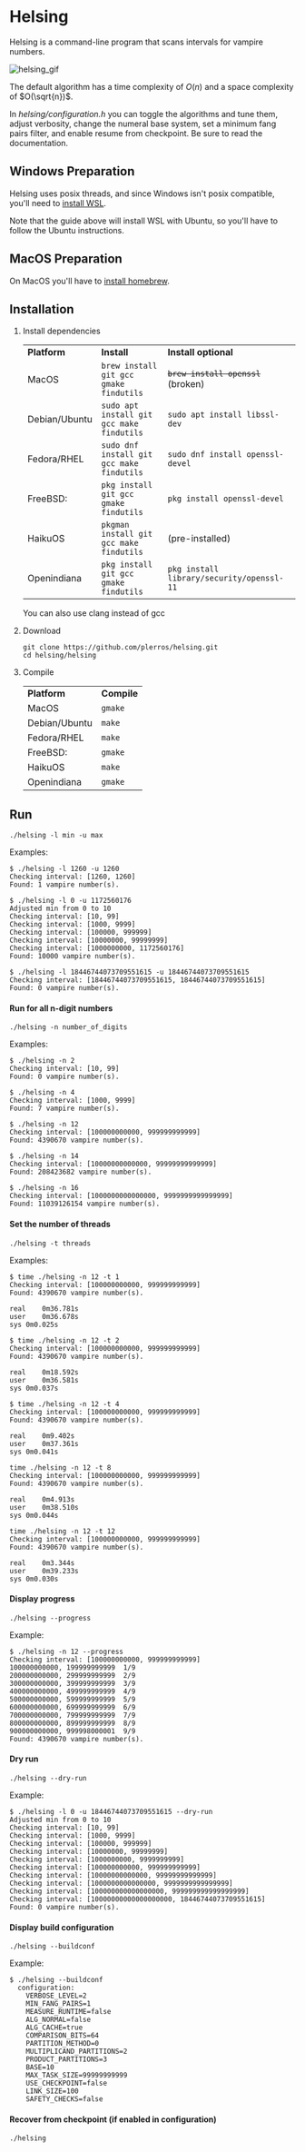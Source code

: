 # Helsing
Helsing is a command-line program that scans intervals for vampire numbers.

![helsing_gif](https://user-images.githubusercontent.com/48536508/184532048-42dbfd27-78bd-439f-8700-00e460a3a93c.gif)

The default algorithm has a time complexity of $O(n)$ and a space complexity of
$O(\sqrt{n})$.

In *helsing/configuration.h* you can toggle the algorithms and tune them,
adjust verbosity, change the numeral base system, set a minimum fang pairs
filter, and enable resume from checkpoint.
Be sure to read the documentation.

## Windows Preparation

Helsing uses posix threads, and since Windows isn't posix compatible, you'll
need to [install WSL](https://docs.microsoft.com/en-us/windows/wsl/install).

Note that the guide above will install WSL with Ubuntu, so you'll have to follow the Ubuntu instructions.


## MacOS Preparation

On MacOS you'll have to [install homebrew](https://brew.sh/).

## Installation
1. Install dependencies
	<table>
		<tr>
			<td><b>Platform</b></td>
			<td><b>Install</b></td>
			<td><b>Install optional</b></td>
		</tr>
		<tr>
			<td>MacOS</td>
			<td><code>brew install git gcc gmake findutils</code></td>
			<td><code><strike>brew install openssl</strike></code> (broken)</td>
		</tr>
		<tr>
			<td>Debian/Ubuntu</td>
			<td><code>sudo apt install git gcc make findutils</code></td>
			<td><code>sudo apt install libssl-dev</code></td>
		</tr>
		<tr>
			<td>Fedora/RHEL</td>
			<td><code>sudo dnf install git gcc make findutils</code></td>
			<td><code>sudo dnf install openssl-devel</code></td>
		</tr>
		<tr>
			<td>FreeBSD:</td>
			<td><code>pkg install git gcc gmake findutils</code></td>
			<td><code>pkg install openssl-devel</code></td>
		</tr>
		<tr>
			<td>HaikuOS</td>
			<td><code>pkgman install git gcc make findutils</code></td>
			<td>(pre-installed)</td>
		</tr>
		<tr>
			<td>Openindiana</td>
			<td><code>pkg install git gcc gmake findutils</code></td>
			<td><code>pkg install library/security/openssl-11</code></td>
		</tr>
	</table>
	You can also use clang instead of gcc

2. Download

	```
	git clone https://github.com/plerros/helsing.git
	cd helsing/helsing
	```
3. Compile
	<table>
		<tr>
			<td><b>Platform</b></td>
			<td><b>Compile</b></td>
		</tr>
		<tr>
			<td>MacOS</td>
			<td><code>gmake</code></td>
		</tr>
		<tr>
			<td>Debian/Ubuntu</td>
			<td><code>make</code></td>
		</tr>
		<tr>
			<td>Fedora/RHEL</td>
			<td><code>make</code></td>
		</tr>
		<tr>
			<td>FreeBSD:</td>
			<td><code>gmake</code></td>
		</tr>
		<tr>
			<td>HaikuOS</td>
			<td><code>make</code></td>
		</tr>
		<tr>
			<td>Openindiana</td>
			<td><code>gmake</code></td>
		</tr>
	</table>

## Run
```
./helsing -l min -u max
```
Examples:

```
$ ./helsing -l 1260 -u 1260
Checking interval: [1260, 1260]
Found: 1 vampire number(s).

$ ./helsing -l 0 -u 1172560176
Adjusted min from 0 to 10
Checking interval: [10, 99]
Checking interval: [1000, 9999]
Checking interval: [100000, 999999]
Checking interval: [10000000, 99999999]
Checking interval: [1000000000, 1172560176]
Found: 10000 vampire number(s).

$ ./helsing -l 18446744073709551615 -u 18446744073709551615
Checking interval: [18446744073709551615, 18446744073709551615]
Found: 0 vampire number(s).
```
#### Run for all n-digit numbers
```
./helsing -n number_of_digits
```
Examples:

```
$ ./helsing -n 2
Checking interval: [10, 99]
Found: 0 vampire number(s).

$ ./helsing -n 4
Checking interval: [1000, 9999]
Found: 7 vampire number(s).

$ ./helsing -n 12
Checking interval: [100000000000, 999999999999]
Found: 4390670 vampire number(s).

$ ./helsing -n 14
Checking interval: [10000000000000, 99999999999999]
Found: 208423682 vampire number(s).

$ ./helsing -n 16
Checking interval: [1000000000000000, 9999999999999999]
Found: 11039126154 vampire number(s).
```
#### Set the number of threads
```
./helsing -t threads
```
Examples:

```
$ time ./helsing -n 12 -t 1
Checking interval: [100000000000, 999999999999]
Found: 4390670 vampire number(s).

real	0m36.781s
user	0m36.678s
sys	0m0.025s

$ time ./helsing -n 12 -t 2
Checking interval: [100000000000, 999999999999]
Found: 4390670 vampire number(s).

real	0m18.592s
user	0m36.581s
sys	0m0.037s

$ time ./helsing -n 12 -t 4
Checking interval: [100000000000, 999999999999]
Found: 4390670 vampire number(s).

real	0m9.402s
user	0m37.361s
sys	0m0.041s

time ./helsing -n 12 -t 8
Checking interval: [100000000000, 999999999999]
Found: 4390670 vampire number(s).

real	0m4.913s
user	0m38.510s
sys	0m0.044s

time ./helsing -n 12 -t 12
Checking interval: [100000000000, 999999999999]
Found: 4390670 vampire number(s).

real	0m3.344s
user	0m39.233s
sys	0m0.030s
```
#### Display progress
```
./helsing --progress
```
Example:

```
$ ./helsing -n 12 --progress
Checking interval: [100000000000, 999999999999]
100000000000, 199999999999  1/9
200000000000, 299999999999  2/9
300000000000, 399999999999  3/9
400000000000, 499999999999  4/9
500000000000, 599999999999  5/9
600000000000, 699999999999  6/9
700000000000, 799999999999  7/9
800000000000, 899999999999  8/9
900000000000, 999998000001  9/9
Found: 4390670 vampire number(s).
```
#### Dry run
```
./helsing --dry-run
```
Example:

```
$ ./helsing -l 0 -u 18446744073709551615 --dry-run
Adjusted min from 0 to 10
Checking interval: [10, 99]
Checking interval: [1000, 9999]
Checking interval: [100000, 999999]
Checking interval: [10000000, 99999999]
Checking interval: [1000000000, 9999999999]
Checking interval: [100000000000, 999999999999]
Checking interval: [10000000000000, 99999999999999]
Checking interval: [1000000000000000, 9999999999999999]
Checking interval: [100000000000000000, 999999999999999999]
Checking interval: [10000000000000000000, 18446744073709551615]
Found: 0 vampire number(s).
```
#### Display build configuration
```
./helsing --buildconf
```
Example:

```
$ ./helsing --buildconf
  configuration:
    VERBOSE_LEVEL=2
    MIN_FANG_PAIRS=1
    MEASURE_RUNTIME=false
    ALG_NORMAL=false
    ALG_CACHE=true
    COMPARISON_BITS=64
    PARTITION_METHOD=0
    MULTIPLICAND_PARTITIONS=2
    PRODUCT_PARTITIONS=3
    BASE=10
    MAX_TASK_SIZE=99999999999
    USE_CHECKPOINT=false
    LINK_SIZE=100
    SAFETY_CHECKS=false
```
#### Recover from checkpoint (if enabled in configuration)
```
./helsing
```
